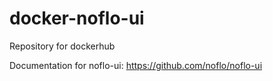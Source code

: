 # docker-noflo-ui
Repository for dockerhub

Documentation for noflo-ui: https://github.com/noflo/noflo-ui
